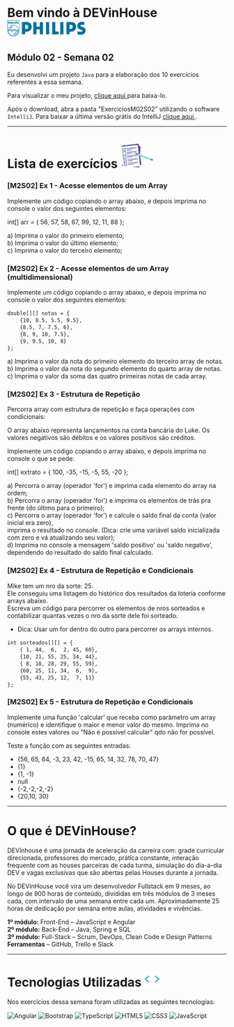 # Bem vindo à DEVinHouse <img width="180px" alt="Philips" src="ExerciciosM02S02/images/logo-phil.png"/>
## Módulo 02 - Semana 02

Eu desenvolvi um projeto `Java` para a elaboração dos 10 exercícios referentes a essa semana. <br>

Para visualizar o meu projeto, <a href="https://github.com/GeorgeEnriqueBravo/DEVinHouse-Modulo02-Semana02/archive/refs/heads/main.zip" target="_blank">
    clique aqui
</a>
para baixa-lo. <br>

Após o download, abra a pasta "ExerciciosM02S02" utilizando o software `IntelliJ`. Para baixar a última versão grátis do IntelliJ 
<a href="https://www.jetbrains.com/idea/download/download-thanks.html?platform=windows&code=IIC" target="_blank">
    clique aqui
</a>.
  
---

# Lista de exercícios <img width="75px" alt="Philips" src="ExerciciosM02S02/images/lista.png"/>
### [M2S02] Ex 1 - Acesse elementos de um Array

Implemente um código copiando o array abaixo, e depois imprima no console o valor dos seguintes elementos:

int[] arr = { 56, 57, 58, 67, 99, 12, 11, 88 };

a) Imprima o valor do primeiro elemento; <br>
b) Imprima o valor do último elemento; <br>
c) Imprima o valor do terceiro elemento; <br>

### [M2S02] Ex 2 - Acesse elementos de um Array (multidimensional)

Implemente um código copiando o array abaixo, e depois imprima no console o valor dos seguintes elementos:

```
double[][] notas = {
    {10, 8.5, 5.5, 9.5},
    {8.5, 7, 7.5, 6},
    {8, 9, 10, 7.5},
    {9, 9.5, 10, 8}
};
```
    
a) Imprima o valor da nota do primeiro elemento do terceiro array de notas. <br>
b) Imprima o valor da nota do segundo elemento do quarto array de notas. <br>
c) Imprima o valor da soma das quatro primeiras notas de cada array. <br>

### [M2S02] Ex 3 - Estrutura de Repetição

Percorra array com estrutura de repetição e faça operações com condicionais:

O array abaixo representa lançamentos na conta bancária do Luke.
Os valores negativos são débitos e os valores positivos são créditos.

Implemente um código copiando o array abaixo, e depois imprima no console o que se pede:

int[] extrato = { 100, -35, -15, -5, 55, -20 };

a) Percorra o array (operador 'for') e imprima cada elemento do array na ordem; <br>
b) Percorra o array (operador 'for') e imprima os elementos de trás pra frente (do último para o primeiro); <br>
c) Percorra o array (operador 'for') e calcule o saldo final da conta (valor inicial era zero), <br>
imprima o resultado no console. (Dica: crie uma variável saldo inicializada com zero e vá atualizando seu valor); <br>
d) Imprima no console a mensagem 'saldo positivo' ou 'saldo negativo', dependendo do resultado do saldo final calculado.

### [M2S02] Ex 4 - Estrutura de Repetição e Condicionais

Mike tem um nro da sorte: 25. <br>
Ele conseguiu uma listagem do histórico dos resultados da loteria conforme arrays abaixo. <br>
Escreva um código para percorrer os elementos de nros sorteados e contabilizar quantas vezes o nro da sorte dele foi sorteado.

- Dica: Usar um for dentro do outro para percorrer os arrays internos.

```
int sorteados[][] = {
    { 1, 44,  6,  2, 45, 60},
    {10, 21, 55, 25, 34, 44},
    { 8, 18, 28, 29, 55, 59},
    {60, 25, 11, 34,  6,  9},
    {55, 43, 25, 12,  7, 11}
};
```

### [M2S02] Ex 5 - Estrutura de Repetição e Condicionais

Implemente uma função 'calcular' que receba como parâmetro um array (numérico) e identifique o maior e menor valor do mesmo. Imprima no console estes valores ou "Não é possível calcular" qdo não for possível.

Teste a função com as seguintes entradas:

- {56, 65, 64, -3, 23, 42, -15, 65, 14, 32, 78, 70, 47}
- {1}
- {1, -1}
- null
- {-2,-2,-2,-2}
- {20,10, 30}

---

# O que é DEVinHouse?
DEVinhouse é uma jornada de aceleração da carreira com: grade curricular direcionada, professores do mercado, prática constante, interação frequente com as houses parceiras de cada turma, simulação do dia-a-dia DEV e vagas exclusivas que são abertas pelas Houses durante a jornada.

No DEVinHouse você vira um desenvolvedor Fullstack em 9 meses, ao longo de 900 horas de conteúdo, divididas em três módulos de 3 meses cada, com intervalo de uma semana entre cada um. Aproximadamente 25 horas de dedicação por semana entre aulas, atividades e vivências.

__1º módulo:__ Front-End – JavaScript e Angular <br/>
__2º módulo:__ Back-End – Java, Spring e SQL <br/>
__3º módulo:__ Full-Stack – Scrum, DevOps, Clean Code e Design Patterns <br/>
__Ferramentas__ – GitHub, Trello e Slack

---

# Tecnologias Utilizadas <img width="35px" alt="🌐" src="ExerciciosM02S02/images/tag.gif"/>
Nos exercícios dessa semana foram utilizadas as seguintes tecnologias:
<div style="display: inline_block">
    <img align="center" alt="Angular" src="https://img.shields.io/badge/Angular-DD0031?style=for-the-badge&logo=angular&logoColor=white"/>
    <img align="center" alt="Bootstrap" src="https://img.shields.io/badge/Bootstrap-563D7C?style=for-the-badge&logo=bootstrap&logoColor=white"/>
    <img align="center" alt="TypeScript" src="https://img.shields.io/badge/TypeScript-007ACC?style=for-the-badge&logo=typescript&logoColor=white"/>
    <img align="center" alt="HTML5" src="https://img.shields.io/badge/HTML5-E34F26?style=for-the-badge&logo=html5&logoColor=white"/>
    <img align="center" alt="CSS3" src="https://img.shields.io/badge/CSS3-1572B6?style=for-the-badge&logo=css3&logoColor=white"/>
    <img align="center" alt="JavaScript" src="https://img.shields.io/badge/JavaScript-F7DF1E?style=for-the-badge&logo=javascript&logoColor=black"/>
</div>
